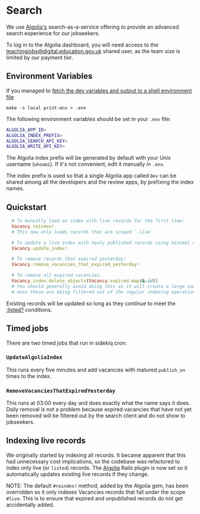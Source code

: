 # Search

We use [Algolia's](https://algolia.com) search-as-a-service offering to provide an advanced search experience for our jobseekers.

To log in to the Algolia dashboard, you will need access to the teachingjobs@digital.education.gov.uk shared user, as the team size is limited by our payment tier.

## Environment Variables

If you managed to [fetch the dev variables and output to a shell environment file](https://github.com/DFE-Digital/teacher-vacancy-service#environment-variables)

```
make -s local print-env > .env
```

The following environment variables should be set in your `.env` file:

```bash
ALGOLIA_APP_ID=
ALGOLIA_INDEX_PREFIX=
ALGOLIA_SEARCH_API_KEY=
ALGOLIA_WRITE_API_KEY=
```

The Algolia index prefix will be generated by default with your Unix username (`whoami`). If it's not convenient, edit it manually in `.env`.

The index prefix is used so that a single Algolia app called `Dev` can be shared among all the developers and the review apps, by prefixing the index names.

## Quickstart

```ruby
  # To manually load an index with live records for the first time:
  Vacancy.reindex!
  # This now only loads records that are scoped `.live`

  # To update a live index with newly published records using minimal operations:
  Vacancy.update_index!

  # To remove records that expired yesterday:
  Vacancy.remove_vacancies_that_expired_yesterday!

  # To remove all expired vacancies.
  Vacancy.index.delete_objects(Vacancy.expired.map(&:id))
  # You should generally avoid doing this as it will create a large number of unnecessary operations
  # once these are being filtered out of the regular indexing operations.
```

Existing records will be updated so long as they continue to meet the [:listed?](app/models/vacancy.rb#280) conditions.

## Timed jobs

There are two timed jobs that run in sidekiq cron:

### `UpdateAlgoliaIndex`

This runs every five minutes and add vacancies with matured `publish_on` times to the index.

### `RemoveVacanciesThatExpiredYesterday`

This runs at 03:00 every day and does exactly what the name says it does. Daily removal is not a problem because expired vacancies that have not yet been removed will be filtered out by the search client and do not show to jobseekers.

## Indexing live records

We originally started by indexing all records. It became apparent that this had unnecessary cost implications, so the
codebase was refactored to index only live (or `listed`) records. The [Algolia](https://algoliac.om) Rails plugin is
now set so it automatically updates existing live records if they change.

NOTE: The default `#reindex!` method, added by the Algolia gem, has been overridden so it only indexes Vacancies records
that fall under the scope `#live`. This is to ensure that expired and unpublished records do not get accidentally added.
